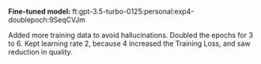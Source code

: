 **Fine-tuned model:** ft:gpt-3.5-turbo-0125:personal:exp4-doublepoch:9SeqCVJm

Added more training data to avoid hallucinations. Doubled the epochs for 3 to 6. Kept learning rate 2, because 4 
increased the Training Loss, and saw reduction in quality.